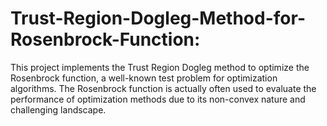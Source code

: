 # Trust-Region-Dogleg-Method-for-Rosenbrock-Function:

This project implements the Trust Region Dogleg method to optimize the Rosenbrock function, a well-known test problem for optimization algorithms. The Rosenbrock function is actually often used to evaluate the performance of optimization methods due to its non-convex nature and challenging landscape.
